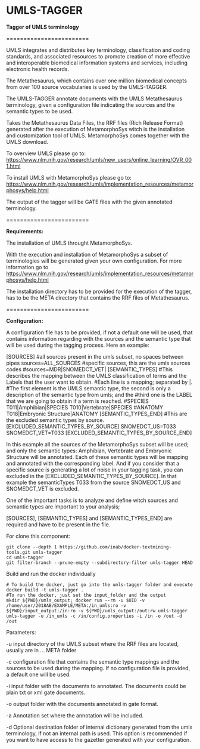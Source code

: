 UMLS-TAGGER
========================

<b>Tagger of UMLS terminology</b>   

========================

UMLS integrates and distributes key terminology, classification and coding standards, and associated resources to promote creation of more effective and interoperable biomedical information systems and services, including electronic health records. 

The Metathesaurus, which contains over one million biomedical concepts from over 100 source vocabularies is used by the UMLS-TAGGER.

The UMLS-TAGGER annotate documents with the UMLS Metathesaurus terminology, given a configuration file indicating the sources and the semantic types to be used.  

Takes the Metathesaurus Data Files, the RRF files (Rich Release Format) generated after the execution of MetamorphoSys witch is the installation and customization tool of UMLS.
MetamorphoSys comes together with the UMLS download.

To overview UMLS please go to: 
https://www.nlm.nih.gov/research/umls/new_users/online_learning/OVR_001.html 

To install UMLS with MetamorphoSys please go to: 
https://www.nlm.nih.gov/research/umls/implementation_resources/metamorphosys/help.html

The output of the tagger will be GATE files with the given annotated terminology. 

========================

<b>Requirements:</b>

The installation of UMLS throught MetamorphoSys.   

With the execution and installation of MetamorphoSys a subset of terminologies will be generated given your own configuration.  For more information go to https://www.nlm.nih.gov/research/umls/implementation_resources/metamorphosys/help.html

The installation directory has to be provided for the execution of the tagger, has to be the META directory that contains the RRF files of Metathesaurus.

========================

<b>Configuration:</b>

A configuration file has to be provided, if not a default one will be used, that contains information regarding with the sources and the semantic type that will be used during the tagging process.
Here an example:

[SOURCES]
#all sources present in the umls subset, no spaces between pipes
sources=ALL_SOURCES
#specific sources, this are the umls sources codes
#sources=MDR|SNOMEDCT_VET|
[SEMANTIC_TYPES]
#This describes the mapping between the UMLS classification of terms and the Labels that the user want to obtain.
#Each line is a mapping; separated by |.
#The first element is the UMLS semantic type, the second is only a description of the semantic type from umls; and the 
#third one is the LABEL that we are going to obtain if a term is reached.
#SPECIES
T011|Amphibian|SPECIES
T010|Vertebrate|SPECIES
#ANATOMY
T018|Embryonic Structure|ANATOMY
[SEMANTIC_TYPES_END]
#This are the excluded semantic types by source.
[EXCLUDED_SEMANTIC_TYPES_BY_SOURCE]
SNOMEDCT_US=T033
SNOMEDCT_VET=T033
[EXCLUDED_SEMANTIC_TYPES_BY_SOURCE_END]

In this example all the sources of the MetamorphoSys subset will be used; and only the semantic types:  Amphibian, Vertebrate and Embryonic Structure will be annotated.  Each of these semantic types will 
be mapping and annotated with the corresponding label.  And if you consider that a specific source is generating a lot of noise in your tagging task, you can excluded in the [EXCLUDED_SEMANTIC_TYPES_BY_SOURCE].
In that example the semanticTypes T033 from the source SNOMEDCT_US and SNOMEDCT_VET is excluded.

One of the important tasks is to analyze and define witch sources and semantic types are important to your analysis;  

[SOURCES], [SEMANTIC_TYPES] and [SEMANTIC_TYPES_END] are required and have to be present in the file.

For clone this component:

	git clone --depth 1 https://github.com/inab/docker-textmining-tools.git umls-tagger
	cd umls-tagger
	git filter-branch --prune-empty --subdirectory-filter umls-tagger HEAD
 
Build and run the docker individually

	# To build the docker, just go into the umls-tagger folder and execute
	docker build -t umls-tagger .
	#To run the docker, just set the input_folder and the output
	mkdir ${PWD}/umls_output; docker run --rm -u $UID -v /home/user/2018AB/EXAMPLE/META:/in_umls:ro -v ${PWD}/input_output:/in:ro -v ${PWD}/umls_output:/out:rw umls-tagger umls-tagger -u /in_umls -c /in/config.properties -i /in -o /out -d /out
		
Parameters:
<p>
-u input directory of the UMLS subset where the RRF files are located,  usually are in ... META folder
</p>
<p>
-c configuration file that contains the semantic type mappings and the sources to be used during the mapping.  If no configuration file is provided, a default one will be used.
</p>
<p>
-i input folder with the documents to annotated. The documents could be plain txt or xml gate documents.
</p>
<p>
-o output folder with the documents annotated in gate format.
</p>
<p>
-a Annotation set where the annotation will be included.
</p>
<p>
-d Optional destination folder of internal dictionary generated from the umls terminology, if not an internal path is used. This option is recommended if you want to have access to the gazetter generated with your configuration. 
</p>


		
		
